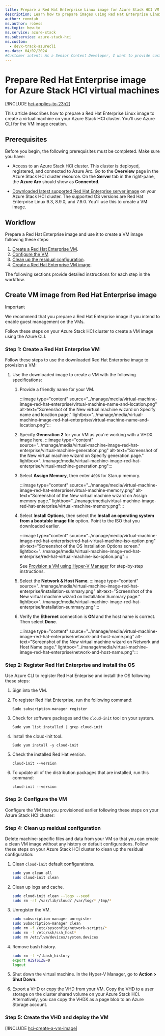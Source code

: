 ```yaml
---
title: Prepare a Red Hat Enterprise Linux image for Azure Stack HCI VM
description: Learn how to prepare images using Red Hat Enterprise Linux to create an Azure Stack HCI VM image.
author: ronmiab
ms.author: robess
ms.topic: how-to
ms.service: azure-stack
ms.subservice: azure-stack-hci
ms.custom:
  - devx-track-azurecli
ms.date: 04/02/2024
#Customer intent: As a Senior Content Developer, I want to provide customers with content and steps to help them successfully use Red Hat Enterprise Linux to create images on Azure Stack HCI.
---
```


# Prepare Red Hat Enterprise image for Azure Stack HCI virtual machines

[!INCLUDE [hci-applies-to-23h2](../../includes/hci-applies-to-23h2.md)]

This article describes how to prepare a Red Hat Enterprise Linux image to create a virtual machine on your Azure Stack HCI cluster. You'll use Azure CLI for the VM image creation.

## Prerequisites

Before you begin, the following prerequisites must be completed. Make sure you have:

- Access to an Azure Stack HCI cluster. This cluster is deployed, registered, and connected to Azure Arc. Go to the **Overview** page in the Azure Stack HCI cluster resource. On the **Server** tab in the right-pane, the **Azure Arc** should show as **Connected**.

- [Downloaded latest supported Red Hat Enterprise server image](https://developers.redhat.com/products/rhel/download#rhel-new-product-download-list-61451) on your Azure Stack HCI cluster. The supported OS versions are Red Hat Enterprise Linux 9.3, 8.9.0, and 7.9.0. You'll use this to create a VM image.

## Workflow

Prepare a Red Hat Enterprise image and use it to create a VM image following these steps:

1. [Create a Red Hat Enterprise VM](./virtual-machine-image-red-hat-enterprise-linux.md#create-vm-image-from-red-hat-enterprise-image).
2. [Configure the VM](./virtual-machine-image-red-hat-enterprise-linux.md#step-2-configure-the-vm).
3. [Clean up the residual configuration](./virtual-machine-image-red-hat-enterprise-linux.md#step-3-clean-up-residual-configuration).
4. [Create a Red Hat Enterprise VM image](./virtual-machine-image-red-hat-enterprise-linux.md#step-4-create-the-vhd-and-deploy-the-vm).

The following sections provide detailed instructions for each step in the workflow.

## Create VM image from Red Hat Enterprise image

> [!IMPORTANT]
> We recommend that you prepare a Red Hat Enterprise image if you intend to enable guest management on the VMs.

Follow these steps on your Azure Stack HCI cluster to create a VM image using the Azure CLI.

### Step 1: Create a Red Hat Enterprise VM

Follow these steps to use the downloaded Red Hat Enterprise image to provision a VM:

1. Use the downloaded image to create a VM with the following specifications:

    1. Provide a friendly name for your VM.

        :::image type="content" source="../manage/media/virtual-machine-image-red-hat-enterprise/virtual-machine-name-and-location.png" alt-text="Screenshot of the New virtual machine wizard on Specify name and location page." lightbox="../manage/media/virtual-machine-image-red-hat-enterprise/virtual-machine-name-and-location.png":::

    2. Specify **Generation 2** for your VM as you're working with a VHDX image here. <!--is the VHDX statement valid here?-->
        :::image type="content" source="../manage/media/virtual-machine-image-red-hat-enterprise/virtual-machine-generation.png" alt-text="Screenshot of the New virtual machine wizard on Specify generation page." lightbox="../manage/media/virtual-machine-image-red-hat-enterprise/virtual-machine-generation.png":::

    3. Select **Assign Memory**, then enter `4096` for Starup memory.

        :::image type="content" source="../manage/media/virtual-machine-image-red-hat-enterprise/virtual-machine-memory.png" alt-text="Screenshot of the New virtual machine wizard on Assign memory page." lightbox="../manage/media/virtual-machine-image-red-hat-enterprise/virtual-machine-memory.png":::

    4. Select **Install Options**, then select the **Install an operating system from a bootable image file** option. Point to the ISO that you downloaded earlier.

        :::image type="content" source="../manage/media/virtual-machine-image-red-hat-enterprise/red-hat-virtual-machine-iso-option.png" alt-text="Screenshot of the OS Installation Options screen." lightbox="../manage/media/virtual-machine-image-red-hat-enterprise/red-hat-virtual-machine-iso-option.png":::

        See [Provision a VM using Hyper-V Manager](/windows-server/virtualization/hyper-v/get-started/create-a-virtual-machine-in-hyper-v?tabs=hyper-v-manager#create-a-virtual-machine) for step-by-step instructions.

    5. Select the **Network & Host Name**.
        :::image type="content" source="../manage/media/virtual-machine-image-red-hat-enterprise/installation-summary.png" alt-text="Screenshot of the New virtual machine wizard on Installation Summary page." lightbox="../manage/media/virtual-machine-image-red-hat-enterprise/installation-summary.png":::

    6. Verify the **Ethernet** connection is **ON** and the host name is correct. Then select **Done**.

        :::image type="content" source="../manage/media/virtual-machine-image-red-hat-enterprise/network-and-host-name.png" alt-text="Screenshot of the New virtual machine wizard on Network and Host Name page." lightbox="../manage/media/virtual-machine-image-red-hat-enterprise/network-and-host-name.png":::

### Step 2: Register Red Hat Enterprise and install the OS

Use Azure CLI to register Red Hat Enteprise and install the OS following these steps:

1. Sign into the VM.

2. To register Red Hat Enterprise, run the following command:

    ```azurecli
    Sudo subscription-manager register
    ```

3. Check for software packages and the `cloud-init` tool on your system.

    ```azurecli
    Sudo yum list installed | grep cloud-init
    ```

4. Install the cloud-init tool.

    ```azurecli
    Sudo yum install -y cloud-init
    ```

5. Check the installed Red Hat version.

    ```azurecli
    cloud-init --version
    ```

6. To update all of the distribution packages that are installed, run this command:

    ```azurecli
    cloud-init --version
    ```

### Step 3: Configure the VM

Configure the VM that you provisioned earlier following these steps on your Azure Stack HCI cluster:

<!--add content here-->

### Step 4: Clean up residual configuration

Delete machine-specific files and data from your VM so that you can create a clean VM image without any history or default configurations. Follow these steps on your Azure Stack HCI cluster to clean up the residual configuration:

1. Clean `cloud-init` default configurations.

    ```bash
    sudo yum clean all
    sudo cloud-init clean
    ```

2. Clean up logs and cache.

    ```bash
    sudo cloud-init clean --logs --seed
    sudo rm -rf /var/lib/cloud/ /var/log/* /tmp/*
    ```

3. Unregister the VM.

    ```bash
    sudo subscription-manager unregister
    sudo Subscription-manager clean
    sudo rm -f /etc/sysconfig/network-scripts/*
    sudo rm -f /etc/ssh/ssh_host*
    sudo rm /etc/lvm/devices/system.devices
    ```

4. Remove bash history.

    ```bash
    sudo rm -f ~/.bash_history 
    export HISTSIZE=0
    logout
    ```

5. Shut down the virtual machine. In the Hyper-V Manager, go to **Action > Shut Down**.

6. Export a VHD or copy the VHD from your VM. Copy the VHD to a user storage on the cluster shared volume on your Azure Stack HCI. Alternatively, you can copy the VHDX as a page blob to an Azure Storage account.

### Step 5: Create the VHD and deploy the VM

[!INCLUDE [hci-create-a-vm-image](../../includes/hci-create-a-vm-image.md)]
